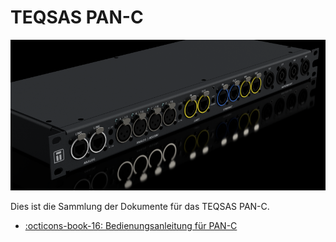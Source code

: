 # TEQSAS PAN-C

![TEQSAS PAN-C](../assets/panc/PAN-C_V2_1_.png "TEQSAS PAN-C")

Dies ist die Sammlung der Dokumente für das TEQSAS PAN-C.

<div class="grid cards" markdown>

- [:octicons-book-16: Bedienungsanleitung für PAN-C](./Manual/manual_1.md)

</div>